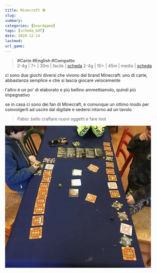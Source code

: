 ```yaml
---
title: Minecraft 🛠
slug: 
summary: 
categories: [boardgame]
tags: [scheda_GdT]
date: 2020-12-14
lastmod: 
url_game: 
---
```

> **#Carte #English #Compatto**   
> 2-4g | 7+ | 30m | facile | [scheda](https://www.boardgamegeek.com/boardgame/186265/minecraft-card-game) 
> 2-4g | 10+ | 45m | medio | [scheda](https://www.boardgamegeek.com/boardgame/269603/minecraft-builders-biomes) 
 
ci sono due giochi diversi che vivono del brand Minecraft: uno di carte, abbastanza semplice e che si lascia giocare velocemente

l'altro è un po' di elaborato e più bellino ammettiamolo, quindi più impegnativo

se in casa ci sono dei fan di Minecraft, è comunque un ottimo modo per coinvolgerli ad uscire dal digitale e sedersi intorno ad un tavolo

> *Fabio:*
> bello craftare nuovi oggetti e fare loot

![](img/minecraft.webp)

